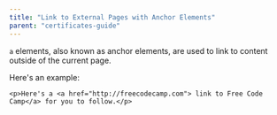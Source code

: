 ```yaml
---
title: "Link to External Pages with Anchor Elements"
parent: "certificates-guide"
---
```


`a` elements, also known as anchor elements, are used to link to content outside of the current page.

Here's an example:

    <p>Here's a <a href="http://freecodecamp.com"> link to Free Code Camp</a> for you to follow.</p>
